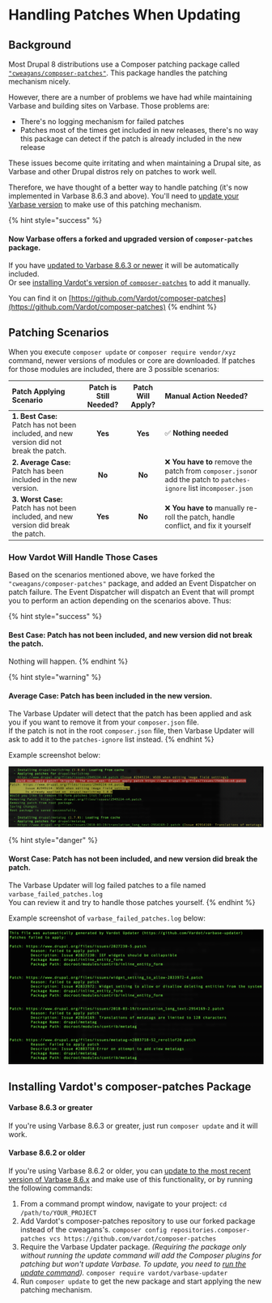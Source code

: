 # Handling Patches When Updating

## Background

Most Drupal 8 distributions use a Composer patching package called [`"cweagans/composer-patches"`](https://github.com/cweagans/composer-patches). This package handles the patching mechanism nicely.

However, there are a number of problems we have had while maintaining Varbase and building sites on Varbase. Those problems are:

* There's no logging mechanism for failed patches
* Patches most of the times get included in new releases, there's no way this package can detect if the patch is already included in the new release

These issues become quite irritating and when maintaining a Drupal site, as Varbase and other Drupal distros rely on patches to work well.

Therefore, we have thought of a better way to handle patching \(it's now implemented in Varbase 8.6.3 and above\). You'll need to [update your Varbase version](https://docs.varbase.vardot.com/updating-varbase#the-update-process) to make use of this patching mechanism.

{% hint style="success" %}
#### Now Varbase offers a forked and upgraded version of `composer-patches` package.

If you have [updated to Varbase 8.6.3 or newer](./#option-1-automated-process-using-varbase-updater-varbase-updater) it will be automatically included.  
Or see [installing Vardot's version of `composer-patches`](handling-patches-when-updating.md#installing-vardots-composer-patches-package) to add it manually.

You can find it on [https://github.com/Vardot/composer-patches](https://github.com/Vardot/composer-patches)
{% endhint %}

## Patching Scenarios

When you execute `composer update` or `composer require vendor/xyz` command, newer versions of modules or core are downloaded. If patches for those modules are included, there are 3 possible scenarios:

| **Patch Applying Scenario** | **Patch is Still Needed?** | **Patch Will Apply?** | **Manual Action Needed?** |
| :--- | :---: | :---: | :--- |
| **1. Best Case:** Patch has not been included, and new version did not break the patch. | **Yes** | **Yes** | ✅ **Nothing needed** |
| **2. Average Case:** Patch has been included in the new version. | **No** | **No** | ❌ **You have to** remove the patch from `composer.json`or add the patch to `patches-ignore` list in`composer.json` |
| **3. Worst Case:** Patch has not been included, and new version did break the patch. | **Yes** | **No** | ❌ **You have to** manually re-roll the patch, handle conflict, and fix it yourself |

### How Vardot Will Handle Those Cases

Based on the scenarios mentioned above, we have forked the `"cweagans/composer-patches"` package, and added an Event Dispatcher on patch failure. The Event Dispatcher will dispatch an Event that will prompt you to perform an action depending on the scenarios above. Thus:

{% hint style="success" %}
#### **Best Case:** Patch has not been included, and new version did not break the patch.

Nothing will happen.
{% endhint %}

{% hint style="warning" %}
#### **Average Case:** Patch has been included in the new version.

The Varbase Updater will detect that the patch has been applied and ask you if you want to remove it from your `composer.json` file.  
If the patch is not in the root `composer.json` file, then Varbase Updater will ask to add it to the `patches-ignore` list instead.
{% endhint %}

Example screenshot below:

![](../../.gitbook/assets/vardot-composer-patches-patch-detected.png)

{% hint style="danger" %}
#### **Worst Case:** Patch has not been included, and new version did break the patch.

The Varbase Updater will log failed patches to a file named `varbase_failed_patches.log`  
You can review it and try to handle those patches yourself.
{% endhint %}

Example screenshot of `varbase_failed_patches.log` below:

![](../../.gitbook/assets/vardot-composer-ptaches-failed-patches.txt-log-file.png)

## Installing Vardot's composer-patches Package

#### Varbase 8.6.3 or greater

If you're using Varbase 8.6.3 or greater, just run `composer update` and it will work.

#### Varbase 8.6.2 or older

If you're using Varbase 8.6.2 or older, you can [update to the most recent version of Varbase 8.6.x](https://docs.varbase.vardot.com/updating-varbase#the-update-process) and make use of this functionality, or by running the following commands:

1. From a command prompt window, navigate to your project:  `cd /path/to/YOUR_PROJECT`  
2. Add Vardot's composer-patches repository to use our forked package instead of the cweagans's. `composer config repositories.composer-patches vcs https://github.com/vardot/composer-patches`
3. Require the Varbase Updater package. _\(Requiring the package only without running the update command will add the Composer plugins for patching but won't update Varbase. To update, you need to_ [_run the update command_](./#the-update-process)_\)._ `composer require vardot/varbase-updater`
4. Run `composer update` to get the new package and start applying the new patching mechanism.

